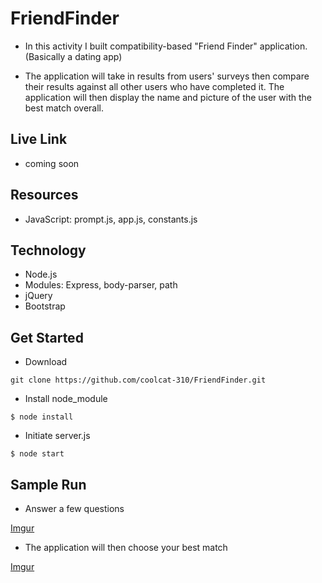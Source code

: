 # FriendFinder

* In this activity I built compatibility-based "Friend Finder" application. (Basically a dating app)

* The application will take in results from users' surveys then compare their results against all other users who have completed it. The application will then display the name and picture of the user with the best match overall.

## Live Link

- coming soon

## Resources

- JavaScript:   prompt.js, app.js, constants.js

## Technology

- Node.js
- Modules: Express, body-parser, path
- jQuery
- Bootstrap


## Get Started

- Download
```
git clone https://github.com/coolcat-310/FriendFinder.git

```

- Install node_module
```
$ node install
```

- Initiate server.js

```
$ node start   

```

## Sample Run

- Answer a few questions 

[Imgur](http://i.imgur.com/3T2pFdh.png)


- The application will then choose your best match 

[Imgur](http://i.imgur.com/RjUHZ4G.png)